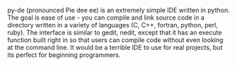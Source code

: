 py-de (pronounced Pie dee ee) is an extremely simple IDE written in python. The goal is ease of use - you can compile and link source code in a directory written in a variety of languages (C, C++, fortran, python, perl, ruby). The interface is similar to gedit, nedit, except that it has an execute function built right in so that users can compile code without even looking at the command line.  It would be a terrible IDE to use for real projects, but its perfect for beginning programmers.